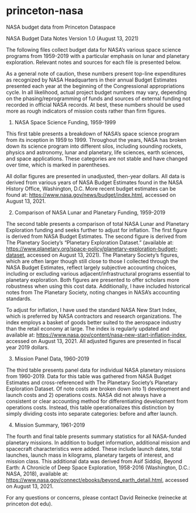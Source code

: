 # princeton-nasa
NASA budget data from Princeton Dataspace

NASA Budget Data Notes
Version 1.0 (August 13, 2021)

The following files collect budget data for NASA’s various space science programs from 1959-2019 with a particular emphasis on lunar and planetary exploration. Relevant notes and sources for each file is presented below. 

As a general note of caution, these numbers present top-line expenditures as recognized by NASA Headquarters in their annual Budget Estimates presented each year at the beginning of the Congressional appropriations cycle. In all likelihood, actual project budget numbers may vary, depending on the phasing/reprogramming of funds and sources of external funding not recorded in official NASA records. At best, these numbers should be used more as rough indicators of mission costs rather than firm figures. 

1. NASA Space Science Funding, 1959-1999

This first table presents a breakdown of NASA’s space science program from its inception in 1959 to 1999. Throughout the years, NASA has broken down its science program into different silos, including sounding rockets, physics and astronomy, lunar and planetary, life sciences, earth sciences, and space applications. These categories are not stable and have changed over time, which is marked in parentheses.

All dollar figures are presented in unadjusted, then-year dollars. All data is derived from various years of NASA Budget Estimates found in the NASA History Office, Washington, D.C. More recent budget estimates can be found at: https://www.nasa.gov/news/budget/index.html, accessed on August 13, 2021.

2. Comparison of NASA Lunar and Planetary Funding, 1959-2019

The second table presents a comparison of total NASA Lunar and Planetary Exploration funding and seeks further to adjust for inflation. The first figure is derived from NASA Budget Estimates. The second figure is derived from The Planetary Society’s “Planetary Exploration Dataset.” (available at: https://www.planetary.org/space-policy/planetary-exploration-budget-dataset, accessed on August 13, 2021). The Planetary Society’s figures, which are often larger though still close to those I collected through the NASA Budget Estimates, reflect largely subjective accounting choices, including or excluding various adjacent/infrastructural programs essential to planetary exploration. Both figures are presented to offer scholars more robustness when using this cost data. Additionally, I have included historical notes from The Planetary Society, noting changes in NASA’s accounting standards. 

To adjust for inflation, I have used the standard NASA New Start Index, which is preferred by NASA contractors and research organizations. The index employs a basket of goods better suited to the aerospace industry than the retail economy at large. The index is regularly updated and available at: https://www.nasa.gov/content/nasa-new-start-inflation-index, accessed on August 13, 2021. All adjusted figures are presented in fiscal year 2019 dollars. 

3. Mission Panel Data, 1960-2019

The third table presents panel data for individual NASA planetary missions from 1960-2019. Data for this table was gathered from NASA Budget Estimates and cross-referenced with The Planetary Society’s Planetary Exploration Dataset. Of note costs are broken down into 1) development and launch costs and 2) operations costs. NASA did not always have a consistent or clear accounting method for differentiating development from operations costs. Instead, this table operationalizes this distinction by simply dividing costs into separate categories: before and after launch. 

4. Mission Summary, 1961-2019

The fourth and final table presents summary statistics for all NASA-funded planetary missions. In addition to budget information, additional mission and spacecraft characteristics were added. These include launch dates, total launches, launch mass in kilograms, planetary targets of interest, and mission class. This additional data was derived from Asif Siddiqi, Beyond Earth: A Chronicle of Deep Space Exploration, 1958-2016 (Washington, D.C.: NASA, 2018), available at: https://www.nasa.gov/connect/ebooks/beyond_earth_detail.html, accessed on August 13, 2021. 

For any questions or concerns, please contact David Reinecke (reinecke at princeton dot edu).

